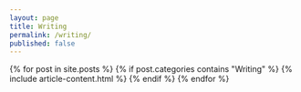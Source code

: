 ```yaml
---
layout: page
title: Writing
permalink: /writing/
published: false
---
```


<div class="container">
	<div class="row">
		{% for post in site.posts %}
      {% if post.categories contains "Writing" %}
			  {% include article-content.html %}
      {% endif %}
		{% endfor %}
	</div>
</div>